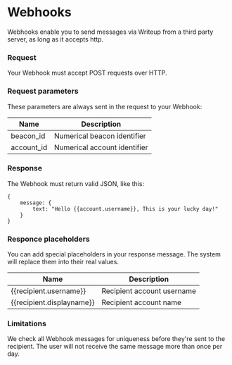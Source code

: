 # Webhooks

Webhooks enable you to send messages via Writeup from a third party server, as long as it accepts http. 

### Request
Your Webhook must accept POST requests over HTTP. 

### Request parameters
These parameters are always sent in the request to your Webhook:

| Name | Description |
| -- | -- |
| beacon_id  | Numerical beacon identifier |
| account_id  | Numerical account identifier |

### Response

The Webhook must return valid JSON, like this:

```
{   
    message: {
        text: "Hello {{account.username}}, This is your lucky day!"
    }
}
```
### Responce placeholders
You can add special placeholders in your response message. The system will replace them into their real values.

| Name | Description |
| -- | -- |
| \{\{recipient.username\}\}  | Recipient account username |
| \{\{recipient.displayname\}\}  | Recipient account name |

### Limitations
We check all Webhook messages for uniqueness before they're sent to the recipient. The user will not receive the same message more than once per day.